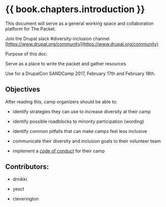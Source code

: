 # {{ book.chapters.introduction }}

This document will serve as a general working space and collaboration platform for The Packet.

Join the Drupal slack #diversity-inclusion channel [https://www.drupal.org/community](https://www.drupal.org/community)

Purpose of this doc:

Serve as a place to write the packet and gather resources

Use for a DrupalCon SANDCamp 2017, February 17th and February 18th.

## Objectives

After reading this, camp organizers should be able to:

* identify strategies they can use to increase diversity at their camp

* identify possible roadblocks to minority participation (wording)

* identify common pitfalls that can make camps feel less inclusive

* communicate their diversity and inclusion goals to their volunteer team

* implement a [code of conduct](https://events.drupal.org/neworleans2016/code-conduct) for their camp

## Contributors:

* drnikki

* yesct

* cleverington
